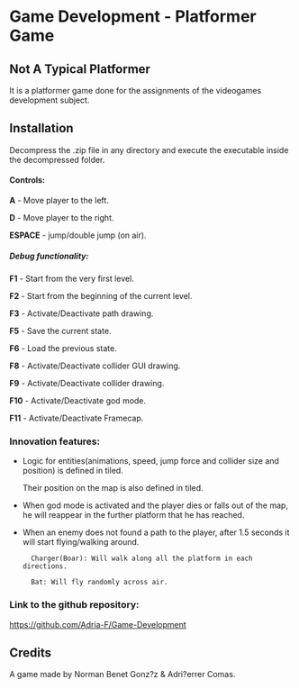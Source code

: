 ﻿# Game Development - Platformer Game 

## Not A Typical Platformer
It is a platformer game done for the assignments of the videogames development subject. 

## Installation
Decompress the .zip file in any directory and execute the executable inside the decompressed folder.

#### Controls:
**A** - Move player to the left.

**D** - Move player to the right.

**ESPACE** - jump/double jump (on air).

##### Debug functionality:
**F1** - Start from the very first level.

**F2** - Start from the beginning of the current level.

**F3** - Activate/Deactivate path drawing.

**F5** - Save the current state.

**F6** - Load the previous state.

**F8** - Activate/Deactivate collider GUI drawing.

**F9** - Activate/Deactivate collider drawing.

**F10** - Activate/Deactivate god mode.

**F11** - Activate/Deactivate Framecap.

### Innovation features:
- Logic for entities(animations, speed, jump force and collider size and position) is defined in tiled.

	Their position on the map is also defined in tiled.

- When god mode is activated and the player dies or falls out of the map, he will reappear in the further platform that he has reached.

- When an enemy does not found a path to the player, after 1.5 seconds it will start flying/walking around.

		Charger(Boar): Will walk along all the platform in each directions.

		Bat: Will fly randomly across air.


### Link to the github repository: 
https://github.com/Adria-F/Game-Development
 
## Credits
A game made by Norman Benet Gonz?z & Adri?errer Comas.
